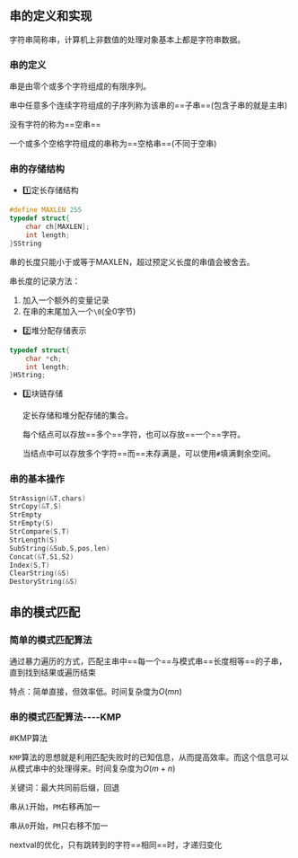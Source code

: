 ## 串的定义和实现

字符串简称串，计算机上非数值的处理对象基本上都是字符串数据。

### 串的定义

串是由零个或多个字符组成的有限序列。

串中任意多个连续字符组成的子序列称为该串的==子串==(包含子串的就是主串)

没有字符的称为==空串==

一个或多个空格字符组成的串称为==空格串==(不同于空串)



### 串的存储结构

- :one:定长存储结构

```c++
#define MAXLEN 255
typedef struct{
	char ch[MAXLEN];
	int length;
}SString
```

串的长度只能小于或等于MAXLEN，超过预定义长度的串值会被舍去。

串长度的记录方法：

1. 加入一个额外的变量记录
2. 在串的末尾加入一个`\0`(全0字节)



- :two:堆分配存储表示

```c++
typedef struct{
	char *ch;
	int length;
}HString;
```



- :three:块链存储

  定长存储和堆分配存储的集合。

  每个结点可以存放==多个==字符，也可以存放==一个==字符。

  当结点中可以存放多个字符==而==未存满是，可以使用`#`填满剩余空间。



### 串的基本操作

```c++
StrAssign(&T,chars)
StrCopy(&T,S)
StrEmpty
StrEmpty(S)
StrCompare(S,T)
StrLength(S)
SubString(&Sub,S,pos,len)
Concat(&T,S1,S2)
Index(S,T)
ClearString(&S)
DestoryString(&S)
```



## 串的模式匹配

### 简单的模式匹配算法

通过暴力遍历的方式，匹配主串中==每一个==与模式串==长度相等==的子串，直到找到结果或遍历结束

特点：简单直接，但效率低。时间复杂度为$O(mn)$



### 串的模式匹配算法----KMP

#KMP算法

`KMP`算法的思想就是利用匹配失败时的已知信息，从而提高效率。而这个信息可以从模式串中的处理得来。时间复杂度为$O(m+n)$

关键词：最大共同前后缀，回退

串从`1`开始，`PM`右移再加一

串从`0`开始，`PM`只右移不加一

nextval的优化，只有跳转到的字符==相同==时，才递归变化

